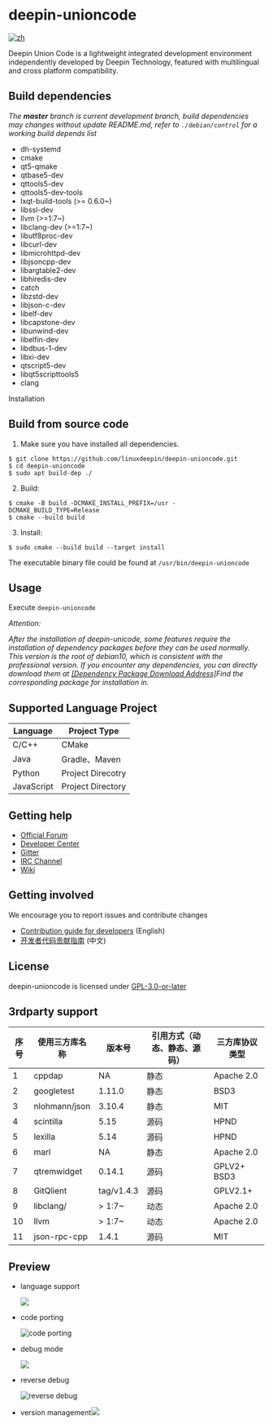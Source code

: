 # deepin-unioncode

[![zh](https://img.shields.io/badge/lang-zh-red.svg)](./README.md)

Deepin Union Code is a lightweight integrated development environment independently developed by Deepin Technology, featured with multilingual and cross platform compatibility.

## Build dependencies

_The **master** branch is current development branch, build dependencies may changes without update README.md, refer to `./debian/control` for a working build depends list_

- dh-systemd
- cmake
- qt5-qmake
- qtbase5-dev
- qttools5-dev
- qttools5-dev-tools
- lxqt-build-tools (>= 0.6.0~)
- libssl-dev
- llvm (>=1:7~)
- libclang-dev (>=1:7~)
- libutf8proc-dev
- libcurl-dev
- libmicrohttpd-dev
- libjsoncpp-dev
- libargtable2-dev
- libhiredis-dev
- catch
- libzstd-dev
- libjson-c-dev
- libelf-dev
- libcapstone-dev
- libunwind-dev
- libelfin-dev
- libdbus-1-dev
- libxi-dev
- qtscript5-dev
- libqt5scripttools5
- clang

Installation

## Build from source code

1. Make sure you have installed all dependencies.

``` shell
$ git clone https://github.com/linuxdeepin/deepin-unioncode.git
$ cd deepin-unioncode
$ sudo apt build-dep ./
```

2. Build:

```shell
$ cmake -B build -DCMAKE_INSTALL_PREFIX=/usr -DCMAKE_BUILD_TYPE=Release
$ cmake --build build
```

3. Install:

```shell
$ sudo cmake --build build --target install
```

The executable binary file could be found at `/usr/bin/deepin-unioncode`

## Usage

Execute `deepin-unioncode`

*Attention:*

*After the installation of deepin-unicode, some features require the installation of dependency packages before they can be used normally. This version is the root of debian10, which is consistent with the professional version. If you encounter any dependencies, you can directly download them at [[Dependency Package Download Address]](https://community-packages.deepin.com/deepin/pool/main/l/llvm-toolchain-13/)Find the corresponding package for installation in.*

## Supported Language Project

| Language   | Project Type      |
| ---------- | ----------------- |
| C/C++      | CMake             |
| Java       | Gradle、Maven     |
| Python     | Project Direcotry |
| JavaScript | Project Directory |

## Getting help

 - [Official Forum](https://bbs.deepin.org/)
 - [Developer Center](https://github.com/linuxdeepin/developer-center)
 - [Gitter](https://gitter.im/orgs/linuxdeepin/rooms)
 - [IRC Channel](https://webchat.freenode.net/?channels=deepin)
 - [Wiki](https://wiki.deepin.org/)

## Getting involved

We encourage you to report issues and contribute changes

 - [Contribution guide for developers](https://github.com/linuxdeepin/developer-center/wiki/Contribution-Guidelines-for-Developers-en) (English)
 - [开发者代码贡献指南](https://github.com/linuxdeepin/developer-center/wiki/Contribution-Guidelines-for-Developers) (中文)

## License

deepin-unioncode is licensed under [GPL-3.0-or-later](LICENSE)

## 3rdparty support

| 序号 | 使用三方库名称 | 版本号     | 引用方式（动态、静态、源码） | 三方库协议类型 |
| ---- | -------------- | ---------- | ---------------------------- | -------------- |
| 1    | cppdap         | NA         | 静态                         | Apache 2.0     |
| 2    | googletest     | 1.11.0     | 静态                         | BSD3           |
| 3    | nlohmann/json  | 3.10.4     | 静态                         | MIT            |
| 4    | scintilla      | 5.15       | 源码                         | HPND           |
| 5    | lexilla        | 5.14       | 源码                         | HPND           |
| 6    | marl           | NA         | 静态                         | Apache 2.0     |
| 7    | qtremwidget    | 0.14.1     | 源码                         | GPLV2+ BSD3    |
| 8    | GitQlient      | tag/v1.4.3 | 源码                         | GPLV2.1+       |
| 9    | libclang/      | > 1:7~     | 动态                         | Apache  2.0    |
| 10   | llvm           | > 1:7~     | 动态                         | Apache  2.0    |
| 11   | json-rpc-cpp   | 1.4.1      | 源码                         | MIT            |


## Preview

- language support

  ![](./docs/rc/language-support.png)

- code porting

  ![code porting](./docs/rc/code-porting.png)

- debug mode

  ![](./docs/rc/debug-mode.png)
  
- reverse debug

  ![reverse debug](./docs/rc/reverse-debug.png)
  
- version management![](./docs/rc/version-management.png)

